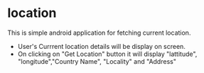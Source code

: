 # location

This is simple android application for fetching current location.
* User's Currrent location details will be display on screen.
* On clicking on "Get Location" button it will display "lattitude", "longitude","Country Name", "Locality" and "Address"


